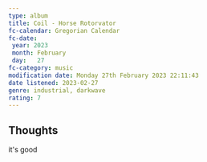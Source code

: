 ```yaml
---
type: album 
title: Coil - Horse Rotorvator
fc-calendar: Gregorian Calendar
fc-date: 
 year: 2023
 month: February
 day:   27
fc-category: music
modification date: Monday 27th February 2023 22:11:43
date listened: 2023-02-27
genre: industrial, darkwave
rating: 7
---
```

## Thoughts

it's good